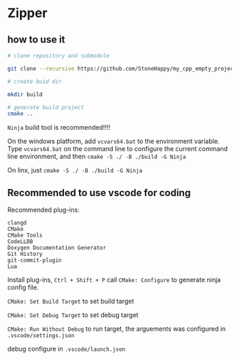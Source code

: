 # Zipper

## how to use it
```bash
# clone repository and submodule

git clone --recursive https://github.com/StoneHappy/my_cpp_empty_project.git

# create buid dir

mkdir build

# generate build project
cmake ..
```

``Ninja`` build tool is recommended!!!!

On the windows platform, add ``vcvars64.bat`` to the environment variable. Type ``vcvars64.bat`` on the command line to configure the current command line environment, and then 
``cmake -S ./ -B ./build -G Ninja``

On linx, just ``cmake -S ./ -B ./build -G Ninja``

## Recommended to use vscode for coding
Recommended plug-ins:
```
clangd
CMake
CMake Tools
CodeLLDB
Doxygen Documentation Generator 
Git History
git-commit-plugin 
Lua
```

Install plug-ins, ``Ctrl + Shift + P`` call ``CMake: Configure`` to generate ninja config file.

``CMake: Set Build Target`` to set build target

``CMake: Set Debug Target`` to set debug target

``CMake: Run Without Debug`` to run target, the arguements was configured in ``.vscode/settings.json``

debug configure in ``.vscode/launch.json``